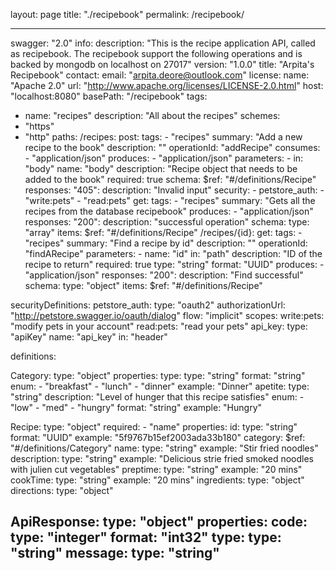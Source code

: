 layout: page
title: "./recipebook"
permalink: /recipebook/

---
swagger: "2.0"
info:
  description: "This is the recipe application API, called as recipebook. The recipebook support the following operations and is backed by mongodb on localhost on 27017"
  version: "1.0.0"
  title: "Arpita's Recipebook"
  contact:
    email: "arpita.deore@outlook.com"
  license:
    name: "Apache 2.0"
    url: "http://www.apache.org/licenses/LICENSE-2.0.html"
host: "localhost:8080"
basePath: "/recipebook"
tags:
- name: "recipes"
  description: "All about the recipes"
schemes:
- "https"
- "http"
paths:
  /recipes:
    post:
      tags:
      - "recipes"
      summary: "Add a new recipe to the book"
      description: ""
      operationId: "addRecipe"
      consumes:
      - "application/json"
      produces:
      - "application/json"
      parameters:
      - in: "body"
        name: "body"
        description: "Recipe object that needs to be added to the book"
        required: true
        schema:
          $ref: "#/definitions/Recipe"
      responses:
        "405":
          description: "Invalid input"
      security:
      - petstore_auth:
        - "write:pets"
        - "read:pets"
    get:
      tags:
      - "recipes"
      summary: "Gets all the recipes from the database recipebook"
      produces:
      - "application/json"
      responses:
        "200":
          description: "successful operation"
          schema:
            type: "array"
            items:
              $ref: "#/definitions/Recipe"
  /recipes/{id}:
    get:
      tags:
      - "recipes"
      summary: "Find a recipe by id"
      description: ""
      operationId: "findARecipe"
      parameters:
      - name: "id"
        in: "path"
        description: "ID of the recipe to return"
        required: true
        type: "string"
        format: "UUID"
      produces:
      - "application/json"
      responses:
        "200":
          description: "Find successful"
          schema:
            type: "object"
            items: 
              $ref: "#/definitions/Recipe"
  
securityDefinitions:
  petstore_auth:
    type: "oauth2"
    authorizationUrl: "http://petstore.swagger.io/oauth/dialog"
    flow: "implicit"
    scopes:
      write:pets: "modify pets in your account"
      read:pets: "read your pets"
  api_key:
    type: "apiKey"
    name: "api_key"
    in: "header"


definitions:
 
  Category:
    type: "object"
    properties:
      type:
        type: "string"
        format: "string"
        enum:
        - "breakfast"
        - "lunch"
        - "dinner"
        example: "Dinner"
      apetite:
        type: "string"
        description: "Level of hunger that this recipe satisfies"
        enum:
        - "low"
        - "med"
        - "hungry"
        format: "string"
        example: "Hungry"
      
  Recipe:
    type: "object"
    required:
    - "name"
    properties:
      id:
        type: "string"
        format: "UUID"
        example: "5f9767b15ef2003ada33b180"
      category:
        $ref: "#/definitions/Category"
      name:
        type: "string"
        example: "Stir fried noodles"
      description:
        type: "string"
        example: "Delicious strie fried smoked noodles with julien cut vegetables"
      preptime:
        type: "string"
        example: "20 mins"
      cookTime: 
        type: "string"
        example: "20 mins"
      ingredients:
        type: "object"
      directions:
        type: "object"

  ApiResponse:
    type: "object"
    properties:
      code:
        type: "integer"
        format: "int32"
      type:
        type: "string"
      message:
        type: "string"
---